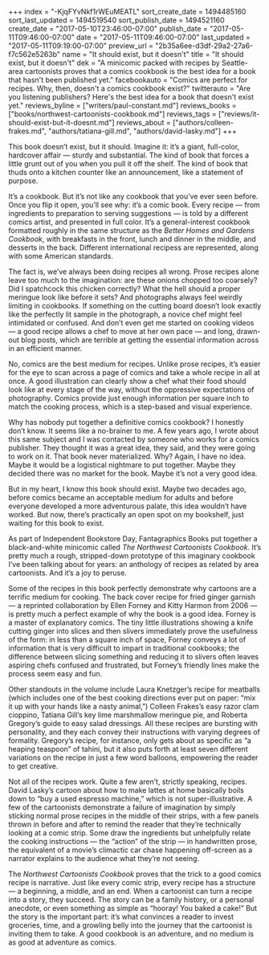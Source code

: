 +++
index = "-KjqFYvNkf1rWEuMEATL"
sort_create_date = 1494485160
sort_last_updated = 1494519540
sort_publish_date = 1494521160
create_date = "2017-05-10T23:46:00-07:00"
publish_date = "2017-05-11T09:46:00-07:00"
date = "2017-05-11T09:46:00-07:00"
last_updated = "2017-05-11T09:19:00-07:00"
preview_url = "2b35a6ee-d3df-29a2-27a6-f7c562e5263b"
name = "It should exist, but it doesn't"
title = "It should exist, but it doesn't"
dek = "A minicomic packed with recipes by Seattle-area cartoonists proves that a comics cookbook is the best idea for a book that hasn't been published yet."
facebookauto = "Comics are perfect for recipes. Why, then, doesn't a comics cookbook exist?"
twitterauto = "Are you listening publishers? Here's the best idea for a book that doesn't exist yet."
reviews_byline = ["writers/paul-constant.md"]
reviews_books = ["books/northwest-cartoonists-cookbook.md"]
reviews_tags = ["reviews/it-should-exist-but-it-doesnt.md"]
reviews_about = ["authors/colleen-frakes.md", "authors/tatiana-gill.md", "authors/david-lasky.md"]
+++

This book doesn’t exist, but it should. Imagine it: it’s a giant, full-color, hardcover affair — sturdy and substantial. The kind of book that forces a little grunt out of you when you pull it off the shelf. The kind of book that thuds onto a kitchen counter like an announcement, like a statement of purpose.

It’s a cookbook. But it’s not like any cookbook that you’ve ever seen before. Once you flip it open, you’ll see why: it’s a comic book. Every recipe — from ingredients to preparation to serving suggestions — is told by a different comics artist, and presented in full color. It’s a general-interest cookbook formatted roughly in the same structure as the *Better Homes and Gardens Cookbook*, with breakfasts in the front, lunch and dinner in the middle, and desserts in the back. Different international recipess are represented, along with some American standards. 

The fact is, we’ve always been doing recipes all wrong. Prose recipes alone leave too much to the imagination: are these onions chopped too coarsely? Did I spatchcock this chicken correctly? What the hell should a proper meringue look like before it sets? And photographs always feel weirdly limiting in cookbooks. If something on the cutting board doesn’t look exactly like the perfectly lit sample in the photograph, a novice chef might feel intimidated or confused. And don’t even get me started on cooking videos — a good recipe allows a chef to move at her own pace — and long, drawn-out blog posts, which are terrible at getting the essential information across in an efficient manner.

No, comics are the best medium for recipes. Unlike prose recipes, it’s easier for the eye to scan across a page of comics and take a whole recipe in all at once. A good illustration can clearly show a chef what their food should look like at every stage of the way, without the oppressive expectations of photography. Comics provide just enough information per square inch to match the cooking process, which is a step-based and visual experience.

Why has nobody put together a definitive comics cookbook? I honestly don’t know. It seems like a no-brainer to me. A few years ago, I wrote about this same subject and I was contacted by someone who works for a comics publisher. They thought it was a great idea, they said, and they were going to work on it. That book never materialized. Why? Again, I have no idea. Maybe it would be a logistical nightmare to put together. Maybe they decided there was no market for the book. Maybe it’s not a very good idea.

But in my heart, I know this book should exist. Maybe two decades ago, before comics became an acceptable medium for adults and before everyone developed a more adventurous palate, this idea wouldn’t have worked. But now, there’s practically an open spot on my bookshelf, just waiting for this book to exist.

As part of Independent Bookstore Day, Fantagraphics Books put together a black-and-white minicomic called *The Northwest Cartoonists Cookbook*. It’s pretty much a rough, stripped-down prototype of this imaginary cookbook I’ve been talking about for years: an anthology of recipes as related by area cartoonists. And it’s a joy to peruse.

Some of the recipes in this book perfectly demonstrate why cartoons are a terrific medium for cooking. The back cover recipe for fried ginger garnish — a reprinted collaboration by Ellen Forney and Kitty Harmon from 2006 — is pretty much a perfect example of why the book is a good idea. Forney is a master of explanatory comics. The tiny little illustrations showing a knife cutting ginger into slices and then slivers immediately prove the usefulness of the form: in less than a square inch of space, Forney conveys a lot of information that is very difficult to impart in traditional cookbooks; the difference between slicing something and reducing it to slivers often leaves aspiring chefs confused and frustrated, but Forney’s friendly lines make the process seem easy and fun.

Other standouts in the volume include Laura Knetzger’s recipe for meatballs (which includes one of the best cooking directions ever put on paper: “mix it up with your hands like a nasty animal,”) Colleen Frakes’s easy razor clam cioppino, Tatiana Gill’s key lime marshmallow meringue pie, and Roberta Gregory’s guide to easy salad dressings. All these recipes are bursting with personality, and they each convey their instructions with varying degrees of formality. Gregory’s recipe, for instance, only gets about as specific as “a heaping teaspoon” of tahini, but it also puts forth at least seven different variations on the recipe in just a few word balloons, empowering the reader to get creative.

Not all of the recipes work. Quite a few aren’t, strictly speaking, recipes. David Lasky’s cartoon about how to make lattes at home basically boils down to “buy a used espresso machine,” which is not super-illustrative. A few of the cartoonists demonstrate a failure of imagination by simply sticking normal prose recipes in the middle of their strips, with a few panels thrown in  before and after to remind the reader that they’re technically looking at a comic strip. Some draw the ingredients but unhelpfully relate the cooking instructions — the “action” of the strip — in handwritten prose, the equivalent of a movie’s climactic car chase happening off-screen as a narrator explains to the audience what they’re not seeing.

The *Northwest Cartoonists Cookbook* proves that the trick to a good comics recipe is narrative. Just like every comic strip, every recipe has a structure — a beginning, a middle, and an end. When a cartoonist can turn a recipe into a story, they succeed. The story can be a family history, or a personal anecdote, or even something as simple as “hooray! You baked a cake!” But the story is the important part: it’s what convinces a reader to invest groceries, time, and a growling belly into the journey that the cartoonist is inviting them to take. A good cookbook is an adventure, and no medium is as good at adventure as comics.